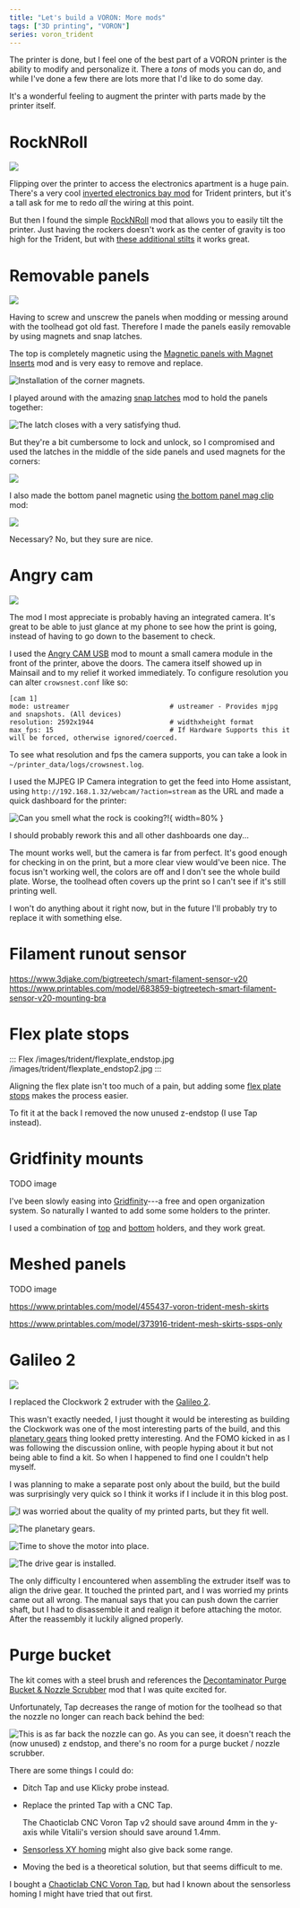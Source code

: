 ```yaml
---
title: "Let's build a VORON: More mods"
tags: ["3D printing", "VORON"]
series: voron_trident
---
```


The printer is done, but I feel one of the best part of a VORON printer is the ability to modify and personalize it.
There a *tons* of mods you can do, and while I've done a few there are lots more that I'd like to do some day.

It's a wonderful feeling to augment the printer with parts made by the printer itself.

# RockNRoll

![](/images/trident/rocknroll.jpg)

Flipping over the printer to access the electronics apartment is a huge pain.
There's a very cool [inverted electronics bay mod][] for Trident printers, but it's a tall ask for me to redo _all_ the wiring at this point.

But then I found the simple [RockNRoll][] mod that allows you to easily tilt the printer.
Just having the rockers doesn't work as the center of gravity is too high for the Trident, but with [these additional stilts][rock-stilts] it works great.

# Removable panels

![](/images/trident/magnetic_top.jpg)

Having to screw and unscrew the panels when modding or messing around with the toolhead got old fast.
Therefore I made the panels easily removable by using magnets and snap latches.

The top is completely magnetic using the [Magnetic panels with Magnet Inserts][] mod and is very easy to remove and replace.

![Installation of the corner magnets.](/images/trident/corner_jig.jpg)

I played around with the amazing [snap latches][] mod to hold the panels together:

![The latch closes with a very satisfying thud.](/images/trident/snap_latch.jpg)

But they're a bit cumbersome to lock and unlock, so I compromised and used the latches in the middle of the side panels and used magnets for the corners:

![](/images/trident/magnetic_side.jpg)

I also made the bottom panel magnetic using [the bottom panel mag clip][] mod:

[snap latches]: https://mods.vorondesign.com/detail/9Rdnf5vD2oaJLmR7BpAuQ "Printable snap latches for 2020 extrusion"
[the bottom panel mag clip]: https://mods.vorondesign.com/detail/mRnQfulRJGN3pfPBbSjzA "Bottom Panel Mag Clip"
[Magnetic panels with Magnet Inserts]: https://mods.vorondesign.com/detail/GawFyXN2J0rlSecCAJUpZQ "Magnetic panels with Magnet Inserts"

![](/images/trident/magnetic_bottom.jpg)

Necessary?
No, but they sure are nice.

# Angry cam

![](/images/trident/angrycam_mount.jpg)

The mod I most appreciate is probably having an integrated camera.
It's great to be able to just glance at my phone to see how the print is going, instead of having to go down to the basement to check.

I used the [Angry CAM USB][] mod to mount a small camera module in the front of the printer, above the doors.
The camera itself showed up in Mainsail and to my relief it worked immediately.
To configure resolution you can alter `crowsnest.conf` like so:

```
[cam 1]
mode: ustreamer                         # ustreamer - Provides mjpg and snapshots. (All devices)
resolution: 2592x1944                   # widthxheight format
max_fps: 15                             # If Hardware Supports this it will be forced, otherwise ignored/coerced.
```

To see what resolution and fps the camera supports, you can take a look in `~/printer_data/logs/crowsnest.log`.

I used the MJPEG IP Camera integration to get the feed into Home assistant, using `http://192.168.1.32/webcam/?action=stream` as the URL and made a quick dashboard for the printer:

![Can you smell what the rock is cooking?!](/images/trident/ha_galileo.png){ width=80% }

I should probably rework this and all other dashboards one day...

The mount works well, but the camera is far from perfect.
It's good enough for checking in on the print, but a more clear view would've been nice.
The focus isn't working well, the colors are off and I don't see the whole build plate.
Worse, the toolhead often covers up the print so I can't see if it's still printing well.

I won't do anything about it right now, but in the future I'll probably try to replace it with something else.

[Angry CAM USB]: https://mods.vorondesign.com/detail/RYpQW53mtem8Nj1JKqiSQ>

# Filament runout sensor

<https://www.3djake.com/bigtreetech/smart-filament-sensor-v20>
<https://www.printables.com/model/683859-bigtreetech-smart-filament-sensor-v20-mounting-bra>

# Flex plate stops

::: Flex
/images/trident/flexplate_endstop.jpg
/images/trident/flexplate_endstop2.jpg
:::

Aligning the flex plate isn't too much of a pain, but adding some [flex plate stops][] makes the process easier.

To fit it at the back I removed the now unused z-endstop (I use Tap instead).

[flex plate stops]: https://www.printables.com/model/411428-voron-24-flex-plate-stops>

# Gridfinity mounts

TODO image

I've been slowly easing into [Gridfinity][]---a free and open organization system.
So naturally I wanted to add some some holders to the printer.

I used a combination of [top][top-gridfinity] and [bottom][bottom-gridfinity] holders, and they work great.

# Meshed panels

TODO image

<https://www.printables.com/model/455437-voron-trident-mesh-skirts>

<https://www.printables.com/model/373916-trident-mesh-skirts-ssps-only>

# Galileo 2

![](/images/trident/galileo_6.jpg)

I replaced the Clockwork 2 extruder with the [Galileo 2].

This wasn't exactly needed, I just thought it would be interesting as building the Clockwork was one of the most interesting parts of the build, and this [planetary gears][] thing looked pretty interesting.
And the FOMO kicked in as I was following the discussion online, with people hyping about it but not being able to find a kit.
So when I happened to find one I couldn't help myself.

I was planning to make a separate post only about the build, but the build was surprisingly very quick so I think it works if I include it in this blog post.

![I was worried about the quality of my printed parts, but they fit well.](/images/trident/galileo_1.jpg)

![The planetary gears.](/images/trident/galileo_2.jpg)

![Time to shove the motor into place.](/images/trident/galileo_3.jpg)

![The drive gear is installed.](/images/trident/galileo_5.jpg)

The only difficulty I encountered when assembling the extruder itself was to align the drive gear.
It touched the printed part, and I was worried my prints came out all wrong.
The manual says that you can push down the carrier shaft, but I had to disassemble it and realign it before attaching the motor.
After the reassembly it luckily aligned properly.

# Purge bucket

The kit comes with a steel brush and references the [Decontaminator Purge Bucket & Nozzle Scrubber][purge] mod that I was quite excited for.

Unfortunately, Tap decreases the range of motion for the toolhead so that the nozzle no longer can reach back behind the bed:

![This is as far back the nozzle can go. As you can see, it doesn't reach the (now unused) z endstop, and there's no room for a purge bucket / nozzle scrubber.](/images/trident/noise_y_reach.jpg)

There are some things I could do:

- Ditch Tap and use Klicky probe instead.

- Replace the printed Tap with a CNC Tap.

  The Chaoticlab CNC Voron Tap v2 should save around 4mm in the y-axis while Vitalii's version should save around 1.4mm.

- [Sensorless XY homing][sensorless] might also give back some range.

- Moving the bed is a theoretical solution, but that seems difficult to me.

I bought a [Chaoticlab CNC Voron Tap][chaotic_tap], but had I known about the sensorless homing I might have tried that out first.

[sensorless]: https://docs.vorondesign.com/community/howto/clee/sensorless_xy_homing.html "Setting Up and Calibrating Sensorless XY Homing"
[chaotic_tap]: https://www.3djake.com/chaoticlab/cnc-voron-tap-black-v2


[Galileo 2]: https://github.com/JaredC01/Galileo2

[Noctua FN-A6x25]: https://noctua.at/en/nf-a6x25-flx
[4pin]: https://www.nicksherlock.com/2022/01/driving-a-4-pin-computer-pwm-fan-on-the-btt-octopus-using-klipper/
[noctua-pins]: https://faqs.noctua.at/en/support/solutions/articles/101000081757
[nevermore-trident]: https://www.ldomotion.com/p/guide/Nevermore-V5-Duo--Trident
[purge]: https://github.com/VoronDesign/VoronUsers/tree/master/orphaned_mods/printer_mods/edwardyeeks/Decontaminator_Purge_Bucket_%26_Nozzle_Scrubber
[inverted electronics bay mod]: https://github.com/VoronDesign/VoronUsers/tree/master/printer_mods/LoganFraser/TridentInvertedElectronics
[RockNRoll]: https://mods.vorondesign.com/detail/tiIhFDTh9tHJY0JNJK9A
[rock-stilts]: https://www.printables.com/model/638776-voron-rocknroll-mod-stilts/files
[Gridfinity]: https://www.youtube.com/watch?v=ra_9zU-mnl8
[top-gridfinity]: https://www.printables.com/model/175108-gridfinity-holder-for-voron-printers-2020-extrusio
[bottom-gridfinity]: https://www.printables.com/model/431489-gridfinity-mount-for-2020-extrusions-voron-printer
[planetary gears]: https://www.engineeringclicks.com/planetary-gears/
